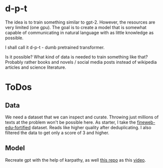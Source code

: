 # d-p-t

The idea is to train something similar to gpt-2. However, the resources are
very limited (one gpu). The goal is to create a model that is somewhat capable 
of communicating in natural language with as little knowledge as possible.

I shall call it d-p-t - dumb pretrained transformer.

Is it possible? What kind of data is needed to train something like that? 
Probably rather books and novels / social media posts instead of wikipedia articles and science literature.

# ToDos

## Data
We need a dataset that we can inspect and curate. Throwing just millions of texts at the problem won't be
possible here. 
As starter, I take the [fineweb-edu-fortified](https://huggingface.co/datasets/airtrain-ai/fineweb-edu-fortified) dataset. Reads like higher quality after deduplicating. I also filtered the data to get
only a score of 3 and higher.

## Model
Recreate gpt with the help of karpathy, as well [this repo](https://github.com/karpathy/nanoGPT) as this [video](https://www.youtube.com/watch?v=l8pRSuU81PU&list=PLAqhIrjkxbuWI23v9cThsA9GvCAUhRvKZ&index=11).

